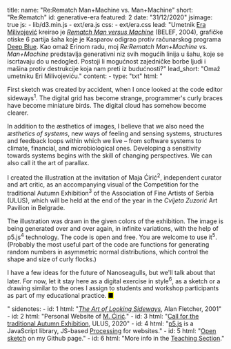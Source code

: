title: 
    name: "Re:Rematch Man+Machine vs. Man+Machine"
    short: "Re:Rematch"
id: generative-era
featured: 2
date: "31/12/2020"
jsimage: true
js: 
    - lib/d3.min.js
    - ext/era.js
css: 
    - ext/era.css
lead: "Umetnik <a href='https://sr.wikipedia.org/wiki/%D0%95%D1%80%D0%B0_%D0%9C%D0%B8%D0%BB%D0%B8%D0%B2%D0%BE%D1%98%D0%B5%D0%B2%D0%B8%D1%9B' target='_blank'>Era Milivojević</a> kreirao je <em><a href='https://www.belef.rs/arhiva/2004/vizuelna/era_milivojevic.html' target='_blank'>Rematch Man versus Machine</a></em> (BELEF, 2004), grafičke otiske 6 partija šaha koje je Kasparov odigrao protiv računarskog programa <a href='https://en.wikipedia.org/wiki/Deep_Blue_versus_Garry_Kasparov' target='_blank'>Deep Blue</a>. Kao omaž Erinom radu, moj <em>Re:Rematch Man+Machine vs. Man+Machine</em> predstavlja generativni niz svih mogućih linija u šahu, koje se iscrtavaju do u nedogled. Postoji li mogućnost zajedničke borbe ljudi i mašina protiv destrukcije koja nam preti iz budućnosti?"
lead_short: "Omaž umetniku Eri Milivojeviću."
content:
    - type: "txt"
      html: "<p>First sketch was created by accident, when I once looked at the code editor sideways<sup id='s1'>1</sup>. The digital grid has become strange, programmer's curly braces have become miniature birds. The digital cloud has somehow become clearer.</p>
      <p>In addition to the æsthetics of images, I believe that we also need the <em>æsthetics of systems</em>, new ways of feeling and sensing systems, structures and feedback loops within which we live – from software systems to climate, financial, and microbiological ones. Developing a sensitivity towards systems begins with the skill of changing perspectives. We can also call it the art of parallax.</p>
      <p>I created the illustration at the invitation of Maja Ćirić<sup id='s2'>2</sup>, independent curator and art critic, as an accompanying visual of the Competition for the traditional Autumn Exhibition<sup id='s3'>3</sup> of the Association of Fine Artists of Serbia (ULUS), which will be held at the end of the year in the <em>Cvijeta Zuzorić</em> Art Pavilion in Belgrade.</p> 
      <p>The illustration was drawn in the given colors of the exhibition. The image is being generated over and over again, in infinite variations, with the help of p5.js<sup id='s4'>4</sup> technology. The code is open and free. You are welcome to use it<sup id='s5'>5</sup>. (Probably the most useful part of the code are functions for generating random numbers in asymmetric normal distributions, which control the shape and size of curly flocks.)</p> 
      <p>I have a few ideas for the future of Nanoseagulls, but we'll talk about that later. For now, let it stay here as a digital exercise in style<sup id='s6'>6</sup>, as a sketch or a drawing similar to the ones I assign to students and workshop participants as part of my educational practice. <mark>&#9632;</mark></p>"
sidenotes:
    - id: 1
      html: "<a href='https://www.phaidon.com/agenda/design/video/2010/june/03/alan-fletcher-the-art-of-looking-sideways/' target='_blank'><em>The Art of Looking Sideways</em></a>,  Alan Fletcher, 2001"
    - id: 2
      html: "Personal Website of <a href='https://www.majaciric.com/' target='_blank'>M. Ćirić</a>."
    - id: 3
      html: "<a href='https://ulus.rs/blog/konkurs-za-jesenju-izlozbu-2020/' target='_blank'>Call for the traditional Autumn Exhibition</a>, ULUS, 2020"
    - id: 4
      html: "<a href='https://p5js.org/' target='_blank'>p5.js</a> is a JavaScript library, JS-based <a href='https://processing.org/' target='_blank'>Processing</a> for websites."
    - id: 5
      html: "<a href='https://github.com/parthenocissus/nanoseagulls-ulus-2020' target='_blank'>Open sketch</a> on my Github page."
    - id: 6
      html: "More info in the <a href='/work/teaching' target='_blank'>Teaching Section</a>."